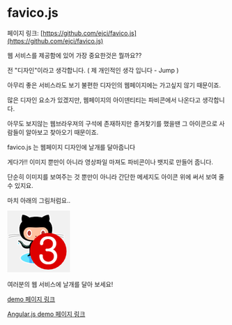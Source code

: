 # favico.js

페이지 링크: [https://github.com/ejci/favico.js](https://github.com/ejci/favico.js)

웹 서비스를 제공함에 있어 가장 중요한것은 뭘까요??

전 "디자인"이라고 생각합니다. ( 제 개인적인 생각 입니다 - Jump )

아무리 좋은 서비스라도 보기 불편한 디자인의 웹페이지에는 가고싶지 않기 때문이죠.

많은 디자인 요소가 있겠지만, 웹페이지의 아이덴티티는 파비콘에서 나온다고 생각합니다.

아무도 보지않는 웹브라우져의 구석에 존재하지만 즐겨찾기를 했을땐 그 아이콘으로 사람들이 알아보고 찾아오기 때문이죠.

favico.js 는 웹페이지 디자인에 날개를 달아줍니다

게다가!! 이미지 뿐만이 아니라 영상파일 마져도 파비콘이나 뱃지로 만들어 줍니다.

단순히 이미지를 보여주는 것 뿐만이 아니라 간단한 메세지도 아이콘 위에 써서 보여 줄 수 있지요.

마치 아래의 그림처럼요..

![이미지](img/004-08.png)

여러분의 웹 서비스에 날개를 달아 보세요!

[demo 페이지 링크](http://lab.ejci.net/favico.js/)

[Angular.js demo 페이지 링크](http://lab.ejci.net/favico.js/example-angular/#/)
